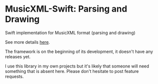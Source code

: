 # MusicXML-Swift: Parsing and Drawing
Swift implementation for MusicXML format (parsing and drawing)

See more details [here](https://www.musicxml.com).

The framework is on the beginning of its development, it doesn't have any releases yet.

I use this library in my own projects but it's likely that someone will need something that
is absent here. Please don't hesitate to post feature requests.
